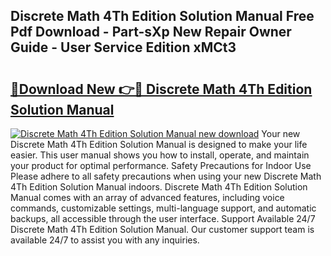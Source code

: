 ## Discrete Math 4Th Edition Solution Manual Free Pdf Download - Part-sXp New Repair Owner Guide - User Service Edition xMCt3

# <h2><a href="http://bc65914.oget.top/?id=Discrete+Math+4Th+Edition+Solution+Manual">🔗Download New 👉🔴 Discrete Math 4Th Edition Solution Manual</a></h2>

[![Discrete Math 4Th Edition Solution Manual new download](https://i.imgur.com/5g1atiW.png)](http://bc65914.oget.top/?id=Discrete+Math+4Th+Edition+Solution+Manual)
Your new Discrete Math 4Th Edition Solution Manual is designed to make your life easier. This user manual shows you how to install, operate, and maintain your product for optimal performance. Safety Precautions for Indoor Use Please adhere to all safety precautions when using your new Discrete Math 4Th Edition Solution Manual indoors. Discrete Math 4Th Edition Solution Manual comes with an array of advanced features, including voice commands, customizable settings, multi-language support, and automatic backups, all accessible through the user interface. Support Available 24/7 Discrete Math 4Th Edition Solution Manual. Our customer support team is available 24/7 to assist you with any inquiries.
